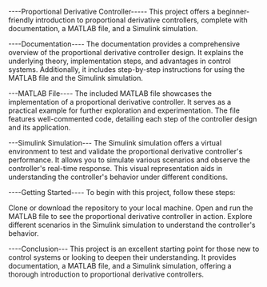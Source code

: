 ----Proportional Derivative Controller-----
This project offers a beginner-friendly introduction to proportional derivative controllers, complete with documentation, a MATLAB file, and a Simulink simulation.

----Documentation----
The documentation provides a comprehensive overview of the proportional derivative controller design. It explains the underlying theory, implementation steps, and advantages in control systems. Additionally, it includes step-by-step instructions for using the MATLAB file and the Simulink simulation.

---MATLAB File----
The included MATLAB file showcases the implementation of a proportional derivative controller. It serves as a practical example for further exploration and experimentation. The file features well-commented code, detailing each step of the controller design and its application.

---Simulink Simulation---
The Simulink simulation offers a virtual environment to test and validate the proportional derivative controller's performance. It allows you to simulate various scenarios and observe the controller's real-time response. This visual representation aids in understanding the controller's behavior under different conditions.

----Getting Started----
To begin with this project, follow these steps:

Clone or download the repository to your local machine.
Open and run the MATLAB file to see the proportional derivative controller in action.
Explore different scenarios in the Simulink simulation to understand the controller's behavior.

----Conclusion---
This project is an excellent starting point for those new to control systems or looking to deepen their understanding. It provides documentation, a MATLAB file, and a Simulink simulation, offering a thorough introduction to proportional derivative controllers.
